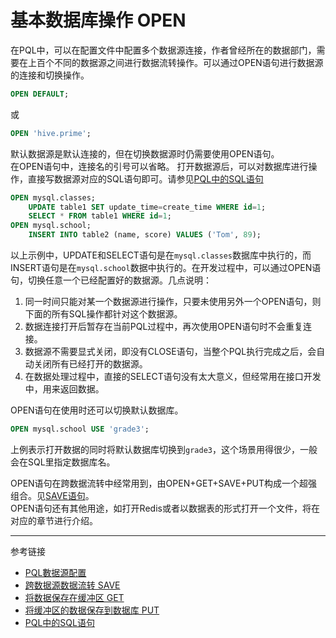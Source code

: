 # 基本数据库操作 OPEN
在PQL中，可以在配置文件中配置多个数据源连接，作者曾经所在的数据部门，需要在上百个不同的数据源之间进行数据流转操作。可以通过OPEN语句进行数据源的连接和切换操作。
```sql
OPEN DEFAULT;
```
或
```sql
OPEN 'hive.prime';
```
默认数据源是默认连接的，但在切换数据源时仍需要使用OPEN语句。  
在OPEN语句中，连接名的引号可以省略。
打开数据源后，可以对数据库进行操作，直接写数据源对应的SQL语句即可。请参见[PQL中的SQL语句](/pql/sql.md)
```sql
OPEN mysql.classes;
    UPDATE table1 SET update_time=create_time WHERE id=1;
    SELECT * FROM table1 WHERE id=1;
OPEN mysql.school;
    INSERT INTO table2 (name, score) VALUES ('Tom', 89); 
```
以上示例中，UPDATE和SELECT语句是在`mysql.classes`数据库中执行的，而INSERT语句是在`mysql.school`数据中执行的。在开发过程中，可以通过OPEN语句，切换任意一个已经配置好的数据源。几点说明：
1. 同一时间只能对某一个数据源进行操作，只要未使用另外一个OPEN语句，则下面的所有SQL操作都针对这个数据源。
2. 数据连接打开后暂存在当前PQL过程中，再次使用OPEN语句时不会重复连接。
3. 数据源不需要显式关闭，即没有CLOSE语句，当整个PQL执行完成之后，会自动关闭所有已经打开的数据源。
4. 在数据处理过程中，直接的SELECT语句没有太大意义，但经常用在接口开发中，用来返回数据。

OPEN语句在使用时还可以切换默认数据库。
```sql
OPEN mysql.school USE 'grade3';
```
上例表示打开数据的同时将默认数据库切换到`grade3`，这个场景用得很少，一般会在SQL里指定数据库名。

OPEN语句在跨数据流转中经常用到，由OPEN+GET+SAVE+PUT构成一个超强组合。见[SAVE语句](/pql/save.md)。  
OPEN语句还有其他用途，如打开Redis或者以数据表的形式打开一个文件，将在对应的章节进行介绍。

---
参考链接
* [PQL數据源配置](/pql/properties.md)
* [跨数据源数据流转 SAVE](/pql/save.md)
* [将数据保存在缓冲区 GET](/pql/get.md)
* [将缓冲区的数据保存到数据库 PUT](/pql/put.md)
* [PQL中的SQL语句](/pql/sql.md) 
